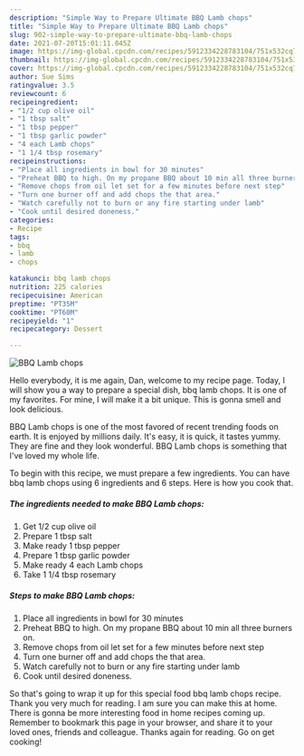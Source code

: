 ```yaml
---
description: "Simple Way to Prepare Ultimate BBQ Lamb chops"
title: "Simple Way to Prepare Ultimate BBQ Lamb chops"
slug: 902-simple-way-to-prepare-ultimate-bbq-lamb-chops
date: 2021-07-20T15:01:11.045Z
image: https://img-global.cpcdn.com/recipes/5912334228783104/751x532cq70/bbq-lamb-chops-recipe-main-photo.jpg
thumbnail: https://img-global.cpcdn.com/recipes/5912334228783104/751x532cq70/bbq-lamb-chops-recipe-main-photo.jpg
cover: https://img-global.cpcdn.com/recipes/5912334228783104/751x532cq70/bbq-lamb-chops-recipe-main-photo.jpg
author: Sue Sims
ratingvalue: 3.5
reviewcount: 6
recipeingredient:
- "1/2 cup olive oil"
- "1 tbsp salt"
- "1 tbsp pepper"
- "1 tbsp garlic powder"
- "4 each Lamb chops"
- "1 1/4 tbsp rosemary"
recipeinstructions:
- "Place all ingredients in bowl for 30 minutes"
- "Preheat BBQ to high. On my propane BBQ about 10 min all three burners on."
- "Remove chops from oil let set for a few minutes before next step"
- "Turn one burner off and add chops the that area."
- "Watch carefully not to burn or any fire starting under lamb"
- "Cook until desired doneness."
categories:
- Recipe
tags:
- bbq
- lamb
- chops

katakunci: bbq lamb chops 
nutrition: 225 calories
recipecuisine: American
preptime: "PT35M"
cooktime: "PT60M"
recipeyield: "1"
recipecategory: Dessert

---
```



![BBQ Lamb chops](https://img-global.cpcdn.com/recipes/5912334228783104/751x532cq70/bbq-lamb-chops-recipe-main-photo.jpg)

Hello everybody, it is me again, Dan, welcome to my recipe page. Today, I will show you a way to prepare a special dish, bbq lamb chops. It is one of my favorites. For mine, I will make it a bit unique. This is gonna smell and look delicious.



BBQ Lamb chops is one of the most favored of recent trending foods on earth. It is enjoyed by millions daily. It's easy, it is quick, it tastes yummy. They are fine and they look wonderful. BBQ Lamb chops is something that I've loved my whole life.


To begin with this recipe, we must prepare a few ingredients. You can have bbq lamb chops using 6 ingredients and 6 steps. Here is how you cook that.

<!--inarticleads1-->

##### The ingredients needed to make BBQ Lamb chops:

1. Get 1/2 cup olive oil
1. Prepare 1 tbsp salt
1. Make ready 1 tbsp pepper
1. Prepare 1 tbsp garlic powder
1. Make ready 4 each Lamb chops
1. Take 1 1/4 tbsp rosemary




<!--inarticleads2-->

##### Steps to make BBQ Lamb chops:

1. Place all ingredients in bowl for 30 minutes
1. Preheat BBQ to high. On my propane BBQ about 10 min all three burners on.
1. Remove chops from oil let set for a few minutes before next step
1. Turn one burner off and add chops the that area.
1. Watch carefully not to burn or any fire starting under lamb
1. Cook until desired doneness.




So that's going to wrap it up for this special food bbq lamb chops recipe. Thank you very much for reading. I am sure you can make this at home. There is gonna be more interesting food in home recipes coming up. Remember to bookmark this page in your browser, and share it to your loved ones, friends and colleague. Thanks again for reading. Go on get cooking!
